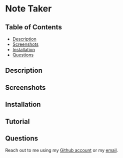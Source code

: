 # Note Taker

## Table of Contents
* [Description](#description)
* [Screenshots](#Screenshots)
* [Installation](#installation)
* [Questions](#questions)

## Description

## Screenshots

## Installation

## Tutorial

## Questions
Reach out to me using my [Github account](https://github.com/Ericcrain77) or my [email](ericcrain77@gmail.com).
